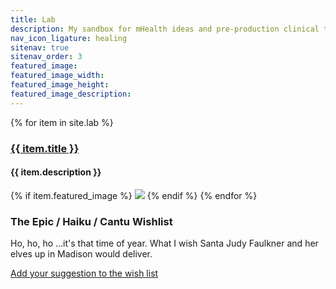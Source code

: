 ```yaml
---
title: Lab
description: My sandbox for mHealth ideas and pre-production clinical tools
nav_icon_ligature: healing
sitenav: true
sitenav_order: 3
featured_image:
featured_image_width:
featured_image_height:
featured_image_description:
---
```

{% for item in site.lab %}
<h3><a href="{{ item.url }}">{{ item.title }}</a></h3>
<h4>{{ item.description }}</h4>
{% if item.featured_image %}
<amp-img alt="{{ item.featured_image_description }}"
  src="{{ item.featured_image }}"
  width="{{ item.featured_image_width }}"
  height="{{ item.featured_image_height }}"
  layout="responsive">
  <noscript>
    <img src="{{ item.featured_image }}" width="{{ item.featured_image_width }}"
    height="{{ item.featured_image_height }}" />
  </noscript>
</amp-img>
{% endif %}
{% endfor %}

### The Epic / Haiku / Cantu Wishlist
Ho, ho, ho …it's that time of year. What I wish Santa Judy Faulkner and her elves up in Madison would deliver.

[Add your suggestion to the wish list](mailto:holler@jakemcclure.net)
